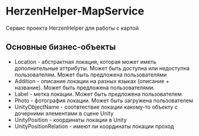 # HerzenHelper-MapService
Сервис проекта HerzenHelper для работы с картой

## Основные бизнес-объекты
* Location - абстрактная локация, которая может иметь дополнительные аттрибуты. Может быть доступна или недоступна пользователям. Может быть предложена пользователями
* Addition - описание локации на разных языках (описание + название). Может быть предложена пользователями.
* Label - метка локации. Может быть предложена пользователем
* Photo - фотография локации. Может быть загружена пользователем
* UnityObjectName - соотвтествие локации какому-то объекту с дочерними элементами в сцене Unity
* UnityPosition - координаты локации в Unity
* UnityPositionRelation - имеют ли координаты локации проход
